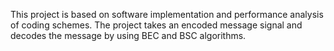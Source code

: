 This project is based on software implementation and performance analysis of coding schemes. The project takes an encoded message signal and decodes the message by using BEC and BSC algorithms.
